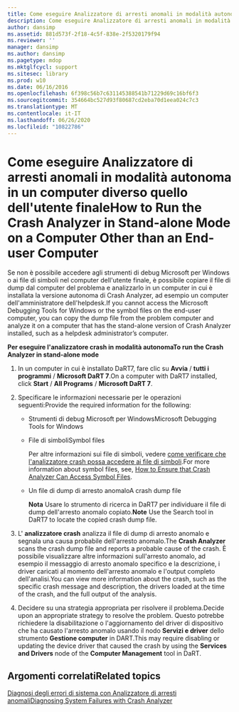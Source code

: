 ```yaml
---
title: Come eseguire Analizzatore di arresti anomali in modalità autonoma in un computer diverso quello dell'utente finale
description: Come eseguire Analizzatore di arresti anomali in modalità autonoma in un computer diverso quello dell'utente finale
author: dansimp
ms.assetid: 881d573f-2f18-4c5f-838e-2f5320179f94
ms.reviewer: ''
manager: dansimp
ms.author: dansimp
ms.pagetype: mdop
ms.mktglfcycl: support
ms.sitesec: library
ms.prod: w10
ms.date: 06/16/2016
ms.openlocfilehash: 6f398c56b7c631145388541b71229d69c16bf6f3
ms.sourcegitcommit: 354664bc527d93f80687cd2eba70d1eea024c7c3
ms.translationtype: MT
ms.contentlocale: it-IT
ms.lasthandoff: 06/26/2020
ms.locfileid: "10822786"
---
```

# <span data-ttu-id="13acc-103">Come eseguire Analizzatore di arresti anomali in modalità autonoma in un computer diverso quello dell'utente finale</span><span class="sxs-lookup"><span data-stu-id="13acc-103">How to Run the Crash Analyzer in Stand-alone Mode on a Computer Other than an End-user Computer</span></span>


<span data-ttu-id="13acc-104">Se non è possibile accedere agli strumenti di debug Microsoft per Windows o ai file di simboli nel computer dell'utente finale, è possibile copiare il file di dump dal computer del problema e analizzarlo in un computer in cui è installata la versione autonoma di Crash Analyzer, ad esempio un computer dell'amministratore dell'helpdesk.</span><span class="sxs-lookup"><span data-stu-id="13acc-104">If you cannot access the Microsoft Debugging Tools for Windows or the symbol files on the end-user computer, you can copy the dump file from the problem computer and analyze it on a computer that has the stand-alone version of Crash Analyzer installed, such as a helpdesk administrator’s computer.</span></span>

**<span data-ttu-id="13acc-105">Per eseguire l'analizzatore crash in modalità autonoma</span><span class="sxs-lookup"><span data-stu-id="13acc-105">To run the Crash Analyzer in stand-alone mode</span></span>**

1.  <span data-ttu-id="13acc-106">In un computer in cui è installato DaRT7, fare clic su **Avvia**  /  **tutti i programmi**  /  **Microsoft DaRT 7**.</span><span class="sxs-lookup"><span data-stu-id="13acc-106">On a computer with DaRT7 installed, click **Start** / **All Programs** / **Microsoft DaRT 7**.</span></span>

2.  <span data-ttu-id="13acc-107">Specificare le informazioni necessarie per le operazioni seguenti:</span><span class="sxs-lookup"><span data-stu-id="13acc-107">Provide the required information for the following:</span></span>

    -   <span data-ttu-id="13acc-108">Strumenti di debug Microsoft per Windows</span><span class="sxs-lookup"><span data-stu-id="13acc-108">Microsoft Debugging Tools for Windows</span></span>

    -   <span data-ttu-id="13acc-109">File di simboli</span><span class="sxs-lookup"><span data-stu-id="13acc-109">Symbol files</span></span>

        <span data-ttu-id="13acc-110">Per altre informazioni sui file di simboli, vedere [come verificare che l'analizzatore crash possa accedere ai file di simboli](how-to-ensure-that-crash-analyzer-can-access-symbol-files-dart-7.md).</span><span class="sxs-lookup"><span data-stu-id="13acc-110">For more information about symbol files, see, [How to Ensure that Crash Analyzer Can Access Symbol Files](how-to-ensure-that-crash-analyzer-can-access-symbol-files-dart-7.md).</span></span>

    -   <span data-ttu-id="13acc-111">Un file di dump di arresto anomalo</span><span class="sxs-lookup"><span data-stu-id="13acc-111">A crash dump file</span></span>

        <span data-ttu-id="13acc-112">**Nota**  Usare lo strumento di ricerca in DaRT7 per individuare il file di dump dell'arresto anomalo copiato.</span><span class="sxs-lookup"><span data-stu-id="13acc-112">**Note** Use the Search tool in DaRT7 to locate the copied crash dump file.</span></span>

         

3.  <span data-ttu-id="13acc-113">L' **analizzatore crash** analizza il file di dump di arresto anomalo e segnala una causa probabile dell'arresto anomalo.</span><span class="sxs-lookup"><span data-stu-id="13acc-113">The **Crash Analyzer** scans the crash dump file and reports a probable cause of the crash.</span></span> <span data-ttu-id="13acc-114">È possibile visualizzare altre informazioni sull'arresto anomalo, ad esempio il messaggio di arresto anomalo specifico e la descrizione, i driver caricati al momento dell'arresto anomalo e l'output completo dell'analisi.</span><span class="sxs-lookup"><span data-stu-id="13acc-114">You can view more information about the crash, such as the specific crash message and description, the drivers loaded at the time of the crash, and the full output of the analysis.</span></span>

4.  <span data-ttu-id="13acc-115">Decidere su una strategia appropriata per risolvere il problema.</span><span class="sxs-lookup"><span data-stu-id="13acc-115">Decide upon an appropriate strategy to resolve the problem.</span></span> <span data-ttu-id="13acc-116">Questo potrebbe richiedere la disabilitazione o l'aggiornamento del driver di dispositivo che ha causato l'arresto anomalo usando il nodo **Servizi e driver** dello strumento **Gestione computer** in DART.</span><span class="sxs-lookup"><span data-stu-id="13acc-116">This may require disabling or updating the device driver that caused the crash by using the **Services and Drivers** node of the **Computer Management** tool in DaRT.</span></span>

## <span data-ttu-id="13acc-117">Argomenti correlati</span><span class="sxs-lookup"><span data-stu-id="13acc-117">Related topics</span></span>


[<span data-ttu-id="13acc-118">Diagnosi degli errori di sistema con Analizzatore di arresti anomali</span><span class="sxs-lookup"><span data-stu-id="13acc-118">Diagnosing System Failures with Crash Analyzer</span></span>](diagnosing-system-failures-with-crash-analyzer--dart-7.md)

 

 





